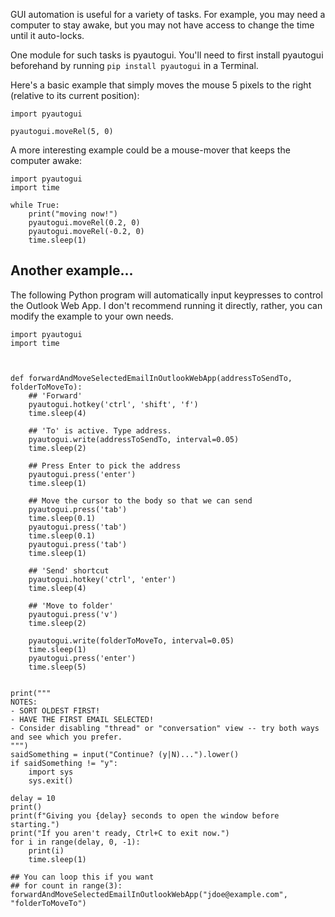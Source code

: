GUI automation is useful for a variety of tasks. For example, you may need a computer to stay awake, but you may not have access to change the time until it auto-locks.

One module for such tasks is pyautogui. You'll need to first install pyautogui beforehand by running `pip install pyautogui` in a Terminal.

Here's a basic example that simply moves the mouse 5 pixels to the right (relative to its current position):

```python3
import pyautogui

pyautogui.moveRel(5, 0)
```

A more interesting example could be a mouse-mover that keeps the computer awake:

```python3
import pyautogui
import time

while True:
    print("moving now!")
    pyautogui.moveRel(0.2, 0)
    pyautogui.moveRel(-0.2, 0)
    time.sleep(1)
```

## Another example...

The following Python program will automatically input keypresses to control the Outlook Web App. I don't recommend running it directly, rather, you can modify the example to your own needs.



```python3
import pyautogui
import time



def forwardAndMoveSelectedEmailInOutlookWebApp(addressToSendTo, folderToMoveTo):
    ## 'Forward' 
    pyautogui.hotkey('ctrl', 'shift', 'f')
    time.sleep(4)

    ## 'To' is active. Type address.
    pyautogui.write(addressToSendTo, interval=0.05)
    time.sleep(2)

    ## Press Enter to pick the address
    pyautogui.press('enter')
    time.sleep(1)

    ## Move the cursor to the body so that we can send
    pyautogui.press('tab')
    time.sleep(0.1)
    pyautogui.press('tab')
    time.sleep(0.1)
    pyautogui.press('tab')
    time.sleep(1)

    ## 'Send' shortcut
    pyautogui.hotkey('ctrl', 'enter')
    time.sleep(4)

    ## 'Move to folder'
    pyautogui.press('v')
    time.sleep(2)

    pyautogui.write(folderToMoveTo, interval=0.05)
    time.sleep(1)
    pyautogui.press('enter')
    time.sleep(5)


print("""
NOTES:
- SORT OLDEST FIRST!
- HAVE THE FIRST EMAIL SELECTED!
- Consider disabling "thread" or "conversation" view -- try both ways and see which you prefer.
""")
saidSomething = input("Continue? (y|N)...").lower()
if saidSomething != "y":
    import sys
    sys.exit()
    
delay = 10
print()
print(f"Giving you {delay} seconds to open the window before starting.")
print("If you aren't ready, Ctrl+C to exit now.")
for i in range(delay, 0, -1):
    print(i)
    time.sleep(1)

## You can loop this if you want
## for count in range(3):
forwardAndMoveSelectedEmailInOutlookWebApp("jdoe@example.com", "folderToMoveTo")
```
